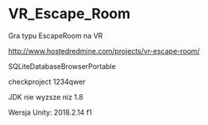 # VR_Escape_Room
Gra typu EscapeRoom na VR

http://www.hostedredmine.com/projects/vr-escape-room/

SQLiteDatabaseBrowserPortable

checkproject
1234qwer

JDK nie wyzsze niz 1.8

Wersja Unity: 2018.2.14 f1